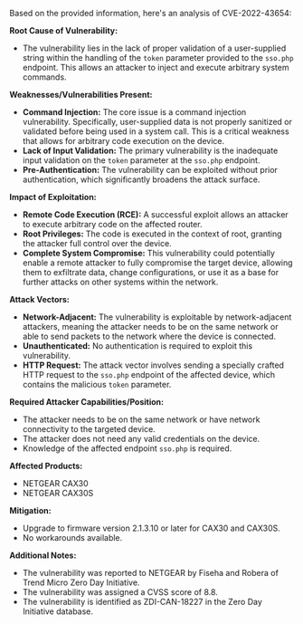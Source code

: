 Based on the provided information, here's an analysis of CVE-2022-43654:

**Root Cause of Vulnerability:**
- The vulnerability lies in the lack of proper validation of a user-supplied string within the handling of the `token` parameter provided to the `sso.php` endpoint. This allows an attacker to inject and execute arbitrary system commands.

**Weaknesses/Vulnerabilities Present:**
- **Command Injection:** The core issue is a command injection vulnerability. Specifically, user-supplied data is not properly sanitized or validated before being used in a system call. This is a critical weakness that allows for arbitrary code execution on the device.
- **Lack of Input Validation:** The primary vulnerability is the inadequate input validation on the `token` parameter at the `sso.php` endpoint.
- **Pre-Authentication:** The vulnerability can be exploited without prior authentication, which significantly broadens the attack surface.

**Impact of Exploitation:**
- **Remote Code Execution (RCE):** A successful exploit allows an attacker to execute arbitrary code on the affected router.
- **Root Privileges:** The code is executed in the context of root, granting the attacker full control over the device.
- **Complete System Compromise:** This vulnerability could potentially enable a remote attacker to fully compromise the target device, allowing them to exfiltrate data, change configurations, or use it as a base for further attacks on other systems within the network.

**Attack Vectors:**
- **Network-Adjacent:** The vulnerability is exploitable by network-adjacent attackers, meaning the attacker needs to be on the same network or able to send packets to the network where the device is connected.
- **Unauthenticated:**  No authentication is required to exploit this vulnerability.
- **HTTP Request:** The attack vector involves sending a specially crafted HTTP request to the `sso.php` endpoint of the affected device, which contains the malicious `token` parameter.

**Required Attacker Capabilities/Position:**
- The attacker needs to be on the same network or have network connectivity to the targeted device.
- The attacker does not need any valid credentials on the device.
- Knowledge of the affected endpoint `sso.php` is required.

**Affected Products:**
- NETGEAR CAX30
- NETGEAR CAX30S

**Mitigation:**
- Upgrade to firmware version 2.1.3.10 or later for CAX30 and CAX30S.
- No workarounds available.

**Additional Notes:**
- The vulnerability was reported to NETGEAR by Fiseha and Robera of Trend Micro Zero Day Initiative.
- The vulnerability was assigned a CVSS score of 8.8.
- The vulnerability is identified as ZDI-CAN-18227 in the Zero Day Initiative database.